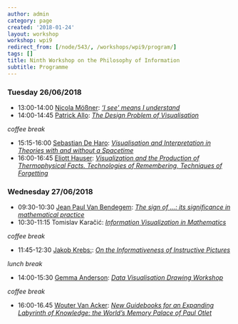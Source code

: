 ```yaml
---
author: admin
category: page
created: '2018-01-24'
layout: workshop
workshop: wpi9
redirect_from: [/node/543/, /workshops/wpi9/program/]
tags: []
title: Ninth Workshop on the Philosophy of Information
subtitle: Programme
---
```


### Tuesday 26/06/2018
+ 13:00-14:00    [Nicola Mößner](http://moessner.stellarcom.org):	[*‘I see' means I understand*](/workshops/wpi9/abstracts/Nicola.html)
+ 14:00-14:45    [Patrick Allo](http://www.logicandinformation.be):	[*The Design Problem of Visualisation*](/workshops/wpi9/abstracts/Patrick.html)

*coffee break*

+ 15:15-16:00    [Sebastian De Haro](http://www.uva.nl/en/profile/h/a/s.deharo/s.deharo.html): 	[*Visualisation and Interpretation in Theories with and without a Spacetime*](/workshops/wpi9/abstracts/Sebastian.pdf)
+ 16:00-16:45    [Eliott Hauser](https://unc.academia.edu/elliott): [*Visualization and the Production of Thermophysical Facts. Technologies of Remembering, Techniques of Forgetting*](/workshops/wpi9/abstracts/Eliott.pdf)

### Wednesday 27/06/2018
+ 09:30-10:30    [Jean Paul Van Bendegem](http://jeanpaulvanbendegem.be/home/):	[*The sign of $\ldots$: its significance in mathematical practice*](/workshops/wpi9/abstracts/JeanPaul.html)
+ 10:30-11:15    Tomislav Karačić:	[*Information Visualization in Mathematics*](/workshops/wpi9/abstracts/Tomislav.pdf)

*coffee break*

+ 11:45-12:30    [Jakob Krebs:](https://www.uni-frankfurt.de/44425182/Krebs_Jakob):	[*On the Informativeness of Instructive Pictures*](/workshops/wpi9/abstracts/Jakob.pdf)

*lunch break*

+ 14:00-15:30    [Gemma Anderson](http://www.gemma-anderson.co.uk):  [*Data Visualisation Drawing Workshop*](/workshops/wpi9/abstracts/Gemma.html)

*coffee break*

+ 16:00-16.45    [Wouter Van Acker](https://ulb.academia.edu/WouterVanAcker):	[*New Guidebooks for an Expanding Labyrinth of Knowledge: the World’s Memory Palace of Paul Otlet*](/workshops/wpi9/abstracts/Wouter.pdf)

